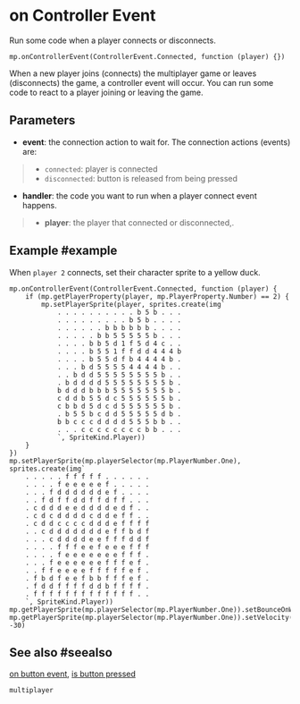 # on Controller Event

Run some code when a player connects or disconnects.

```sig
mp.onControllerEvent(ControllerEvent.Connected, function (player) {})
```

When a new player joins (connects) the multiplayer game or leaves (disconnects) the game, a controller event will occur. You can run some code to react to a player joining or leaving the game.

## Parameters

* **event**: the connection action to wait for. The connection actions (events) are:
> * ``connected``: player is connected
> * ``disconnected``: button is released from being pressed
* **handler**: the code you want to run when a player connect event happens.
> * **player**: the player that connected or disconnected,.

## Example #example

When `player 2` connects, set their character sprite to a yellow duck.

```blocks
mp.onControllerEvent(ControllerEvent.Connected, function (player) {
    if (mp.getPlayerProperty(player, mp.PlayerProperty.Number) == 2) {
        mp.setPlayerSprite(player, sprites.create(img`
            . . . . . . . . . . b 5 b . . . 
            . . . . . . . . . b 5 b . . . . 
            . . . . . . b b b b b b . . . . 
            . . . . . b b 5 5 5 5 5 b . . . 
            . . . . b b 5 d 1 f 5 d 4 c . . 
            . . . . b 5 5 1 f f d d 4 4 4 b 
            . . . . b 5 5 d f b 4 4 4 4 b . 
            . . . b d 5 5 5 5 4 4 4 4 b . . 
            . . b d d 5 5 5 5 5 5 5 5 b . . 
            . b d d d d 5 5 5 5 5 5 5 5 b . 
            b d d d b b b 5 5 5 5 5 5 5 b . 
            c d d b 5 5 d c 5 5 5 5 5 5 b . 
            c b b d 5 d c d 5 5 5 5 5 5 b . 
            . b 5 5 b c d d 5 5 5 5 5 d b . 
            b b c c c d d d d 5 5 5 b b . . 
            . . . c c c c c c c c b b . . . 
            `, SpriteKind.Player))
    }
})
mp.setPlayerSprite(mp.playerSelector(mp.PlayerNumber.One), sprites.create(img`
    . . . . . f f f f f . . . . . . 
    . . . . f e e e e e f . . . . . 
    . . . f d d d d d d e f . . . . 
    . . f d f f d d f f d f f . . . 
    . c d d d e e d d d d e d f . . 
    . c d c d d d d c d d e f f . . 
    . c d d c c c c d d d e f f f f 
    . . c d d d d d d d e f f b d f 
    . . . c d d d d e e f f f d d f 
    . . . . f f f e e f e e e f f f 
    . . . . f e e e e e e e f f f . 
    . . . f e e e e e e f f f e f . 
    . . f f e e e e f f f f f e f . 
    . f b d f e e f b b f f f e f . 
    . f d d f f f f d d b f f f f . 
    . f f f f f f f f f f f f f . . 
    `, SpriteKind.Player))
mp.getPlayerSprite(mp.playerSelector(mp.PlayerNumber.One)).setBounceOnWall(true)
mp.getPlayerSprite(mp.playerSelector(mp.PlayerNumber.One)).setVelocity(40, -30)
```

## See also #seealso

[on button event](/reference/multiplayer/on-button-event),
[is button pressed](/reference/multiplayer/is-button-pressed)


```package
multiplayer
```
